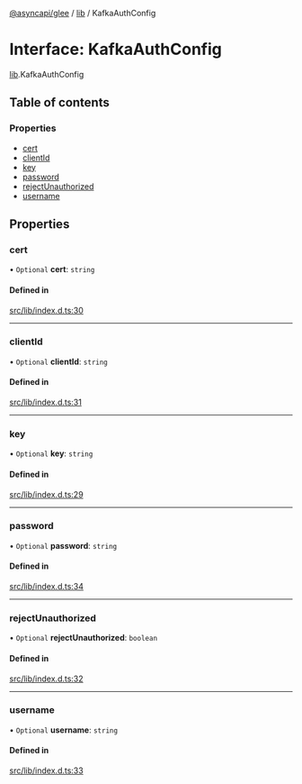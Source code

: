[@asyncapi/glee](../README.md) / [lib](../modules/lib.md) / KafkaAuthConfig

# Interface: KafkaAuthConfig

[lib](../modules/lib.md).KafkaAuthConfig

## Table of contents

### Properties

- [cert](lib.KafkaAuthConfig.md#cert)
- [clientId](lib.KafkaAuthConfig.md#clientid)
- [key](lib.KafkaAuthConfig.md#key)
- [password](lib.KafkaAuthConfig.md#password)
- [rejectUnauthorized](lib.KafkaAuthConfig.md#rejectunauthorized)
- [username](lib.KafkaAuthConfig.md#username)

## Properties

### cert

• `Optional` **cert**: `string`

#### Defined in

[src/lib/index.d.ts:30](https://github.com/asyncapi/glee/blob/107b536/src/lib/index.d.ts#L30)

___

### clientId

• `Optional` **clientId**: `string`

#### Defined in

[src/lib/index.d.ts:31](https://github.com/asyncapi/glee/blob/107b536/src/lib/index.d.ts#L31)

___

### key

• `Optional` **key**: `string`

#### Defined in

[src/lib/index.d.ts:29](https://github.com/asyncapi/glee/blob/107b536/src/lib/index.d.ts#L29)

___

### password

• `Optional` **password**: `string`

#### Defined in

[src/lib/index.d.ts:34](https://github.com/asyncapi/glee/blob/107b536/src/lib/index.d.ts#L34)

___

### rejectUnauthorized

• `Optional` **rejectUnauthorized**: `boolean`

#### Defined in

[src/lib/index.d.ts:32](https://github.com/asyncapi/glee/blob/107b536/src/lib/index.d.ts#L32)

___

### username

• `Optional` **username**: `string`

#### Defined in

[src/lib/index.d.ts:33](https://github.com/asyncapi/glee/blob/107b536/src/lib/index.d.ts#L33)
